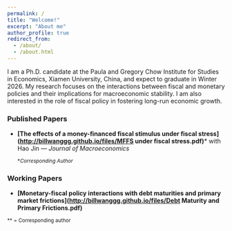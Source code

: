 ```yaml
---
permalink: /
title: "Welcome!"
excerpt: "About me"
author_profile: true
redirect_from:
  - /about/
  - /about.html
---
```




I am a Ph.D. candidate at the Paula and Gregory Chow Institute for Studies in Economics, Xiamen University, China, and expect to graduate in Winter 2026. My research focuses on the interactions between fiscal and monetary policies and their implications for macroeconomic stability. I am also interested in the role of fiscal policy in fostering long-run economic growth.

[//]: CV(http://nrickard.github.io/files/NatalieRickard_CV.pdf)

### Published Papers

- **[The effects of a money-financed fiscal stimulus under fiscal stress](http://billwanggg.github.io/files/MFFS under fiscal stress.pdf)*** with Hao Jin — *Journal of Macroeconomics*

  <sub>**Corresponding Author*</sub>

### Working Papers

- **[Monetary-fiscal policy interactions with debt maturities and primary market frictions](http://billwanggg.github.io/files/Debt Maturity and Primary Frictions.pdf)** 
  

<sub>*\* = Corresponding author</sub>
